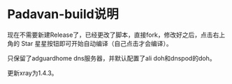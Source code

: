 # Padavan-build说明
现在不需要新建Release了，已经更改了脚本，直接fork，修改好之后，点击右上角的 Star 星星按钮即可开始自动编译（自己点击才会编译）。

只保留了adguardhome dns服务器，并默认配置了ali doh和dnspod的doh。

更新xray为1.4.3。
